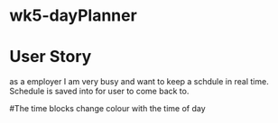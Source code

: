 # wk5-dayPlanner

# User Story 
as a employer I am very busy and want to keep a schdule in real time.
Schedule is saved into for user to come back to.

#The time blocks change colour with the time of day 
